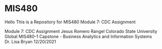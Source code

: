 # MIS480
Hello This is a Repository for MIS480 Module 7: CDC Assignment



Module 7: CDC Assignment
Jesus Romero Rangel
Colorado State University Global
MIS480-1 Capstone - Business Analytics and Information Systems
Dr. Lisa Bryan
12/20/2021
